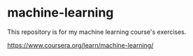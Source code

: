 # machine-learning

This repository is for my machine learning course's exercises.

https://www.coursera.org/learn/machine-learning/
